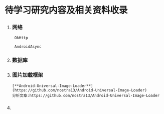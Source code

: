 # 待学习研究内容及相关资料收录

1. ### 网络

   ```
    OkHttp

    AndroidAsync
   ```
2. ### 数据库
3. ### 图片加载框架

   ```
   [**Android-Universal-Image-Loader**](https://github.com/nostra13/Android-Universal-Image-Loader)
   分析文章:https://github.com/nostra13/Android-Universal-Image-Loader
   ```
4. ### 



